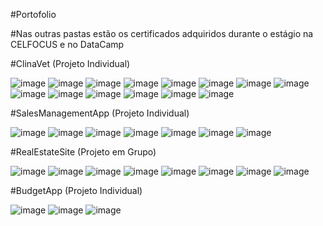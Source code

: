 #Portofolio

#Nas outras pastas estão os certificados adquiridos durante o estágio na CELFOCUS e no DataCamp

#ClinaVet (Projeto Individual)

![image](https://github.com/user-attachments/assets/347932a3-9d1a-4348-b040-96823aa4c343)
![image](https://github.com/user-attachments/assets/77dc61e8-f8f7-47fc-84ee-cc5b0a7344f2)
![image](https://github.com/user-attachments/assets/0282efad-6868-4f26-a86d-edc23e53c397)
![image](https://github.com/user-attachments/assets/fd337cdb-43f2-460c-ae35-1b18147750d0)
![image](https://github.com/user-attachments/assets/987fd5dd-307a-41c3-a2f6-70370b93e209)
![image](https://github.com/user-attachments/assets/f93c6f61-89ed-4a8c-af77-df65f8162114)
![image](https://github.com/user-attachments/assets/338603bc-db77-4c6b-98b1-1a8fee09f676)
![image](https://github.com/user-attachments/assets/1612adda-708b-47be-955f-98fa6018f49c)
![image](https://github.com/user-attachments/assets/b1bf85f5-76b5-4d8a-a9dc-fba332b4e5a6)
![image](https://github.com/user-attachments/assets/d48ee49f-01ac-49d0-a9c9-ab5213529702)
![image](https://github.com/user-attachments/assets/8477011e-0b6a-41ae-8e3a-16a1a744948b)
![image](https://github.com/user-attachments/assets/daed49e6-2679-4bbd-b649-3af25824d687)
![image](https://github.com/user-attachments/assets/f62491dd-4c87-4b05-a660-57c402db6d67)
![image](https://github.com/user-attachments/assets/f7b1a443-8109-48fd-9232-478e64d57a21)

#SalesManagementApp (Projeto Individual)

![image](https://github.com/user-attachments/assets/d8f5e510-87bc-40eb-ab35-685f888b3504)
![image](https://github.com/user-attachments/assets/de6ef58b-e979-47a8-82bc-832d044fe316)
![image](https://github.com/user-attachments/assets/a8c7f03a-b444-4627-8de4-ff3b6a48332e)
![image](https://github.com/user-attachments/assets/141e2107-eac7-4b4f-9c9b-df39aee1d2dc)
![image](https://github.com/user-attachments/assets/5d5669ce-a97d-495a-a8fd-590c82afdafe)
![image](https://github.com/user-attachments/assets/91cd0631-1b20-4df2-8aed-87affcedd006)
![image](https://github.com/user-attachments/assets/f5d91dbf-525d-4d2c-98a7-766ebf0e1c30)

#RealEstateSite (Projeto em Grupo)

![image](https://github.com/user-attachments/assets/4a487ab4-500d-4aec-8339-e985415a274b)
![image](https://github.com/user-attachments/assets/66f1439d-1f65-4593-9202-1f8de4f75a11)
![image](https://github.com/user-attachments/assets/e2d73216-8a73-4d55-8b10-db87f6195c4b)
![image](https://github.com/user-attachments/assets/00755a8e-252a-4ea1-812d-27ef3177acbb)
![image](https://github.com/user-attachments/assets/b6386e45-4936-4cc3-b80d-f139cdb8941a)
![image](https://github.com/user-attachments/assets/0b2445c9-da72-4fc1-b669-f315ef0823ec)
![image](https://github.com/user-attachments/assets/cdefe8e6-d841-4ebf-98db-423da49d48f0)
![image](https://github.com/user-attachments/assets/e06e2d77-bad2-4dad-acee-90118d76fb34)

#BudgetApp (Projeto Individual)

![image](https://github.com/user-attachments/assets/c1e8b1ad-9b1d-4995-9e13-87c6e459ddd0)
![image](https://github.com/user-attachments/assets/52211c9c-0380-48f7-8921-7a0e777588c5)
![image](https://github.com/user-attachments/assets/066ff29d-3466-469b-b305-8cfc5e0f11c6)
